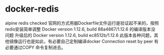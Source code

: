 # docker-redis
alpine redis checked
官网的方式用器Dockerfile文件运行是验证起不来的，按照redis安装简单调整
Docker version 1.12.6, build 88a4867/1.12.6
的编译版本没问题
升级后的
Docker version 1.12.6, build ec8512b/1.12.6
此版本各种问题，其他镜像运行也是如此，有必要自己定制编译docker
Connection reset by peer
有必要通过COPY 命令复制进去。
